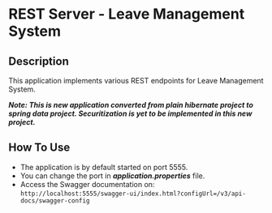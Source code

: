 # REST Server - Leave Management System

## Description

This application implements various REST endpoints for Leave Management System.

***Note: This is new application converted from plain hibernate project to spring data project. Securitization is yet to be implemented in this new project.***

## How To Use

- The application is by default started on port 5555.
- You can change the port in ***application.properties*** file.
- Access the Swagger documentation on:
`http://localhost:5555/swagger-ui/index.html?configUrl=/v3/api-docs/swagger-config`
